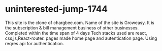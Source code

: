 # uninterested-jump-1744

This site is the clone of chargbee.com.
Name of the site is Groweasy.
It is the subscription & bill management business of other businesses.
Completed within the time span of 4 days
Tech stacks used are react, css,js,React-router.
pages made home page and autentication page.
Using reqres api for authentication.
